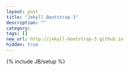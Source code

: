 ```yaml
---
layout: post
title: "Jekyll Bootstrap 3"
description: ""
category:
tags: []
new_url: http://jekyll-bootstrap-3.github.io
hidden: true
---
```

{% include JB/setup %}
